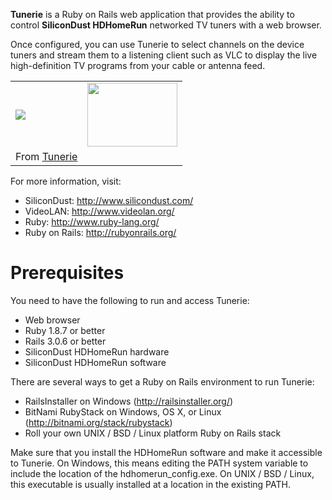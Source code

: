 **Tunerie** is a Ruby on Rails web application that provides the ability to control **SiliconDust HDHomeRun** networked TV tuners with a web browser.

Once configured, you can use Tunerie to select channels on the device tuners and stream them to a listening client such as VLC to display the live high-definition TV programs from your cable or antenna feed.

<table><tr><td><a href='https://picasaweb.google.com/lh/photo/-9T5MzBjcB9NpFued4rGM71TsUftXeMKnGJzVk2kuZI?feat=embedwebsite'><img src='https://lh6.googleusercontent.com/-3HQOCbVQgj0/Td6yPNib5QI/AAAAAAAAACE/iZdV6iidz8w/s144/Screen%252520shot%2525202011-05-26%252520at%2525203.51.04%252520PM.png' /></a></td><td><a href='https://picasaweb.google.com/lh/photo/QUvjRPyNqB2cK2AyvqeSqr1TsUftXeMKnGJzVk2kuZI?feat=embedwebsite'><img src='https://lh5.googleusercontent.com/-zVmc6L7i57c/Td6yRC0GG2I/AAAAAAAAACI/WjbAlyHKMwo/s144/Screen%252520shot%2525202011-05-26%252520at%2525203.51.19%252520PM.png' height='102' width='144' /></a></td></tr><tr><td>From <a href='https://picasaweb.google.com/lh/sredir?uname=103412476973675737495&target=ALBUM&id=5611117999347171665&feat=embedwebsite'>Tunerie</a></td></tr></table>

For more information, visit:

  * SiliconDust:    http://www.silicondust.com/
  * VideoLAN:       http://www.videolan.org/
  * Ruby:           http://www.ruby-lang.org/
  * Ruby on Rails:  http://rubyonrails.org/

# Prerequisites #

You need to have the following to run and access Tunerie:

  * Web browser
  * Ruby 1.8.7 or better
  * Rails 3.0.6 or better
  * SiliconDust HDHomeRun hardware
  * SiliconDust HDHomeRun software

There are several ways to get a Ruby on Rails environment to run Tunerie:

  * RailsInstaller on Windows (http://railsinstaller.org/)
  * BitNami RubyStack on Windows, OS X, or Linux (http://bitnami.org/stack/rubystack)
  * Roll your own UNIX / BSD / Linux platform Ruby on Rails stack

Make sure that you install the HDHomeRun software and make it
accessible to Tunerie.  On Windows, this means editing the
PATH system variable to include the location of the
hdhomerun\_config.exe.  On UNIX / BSD / Linux, this executable
is usually installed at a location in the existing PATH.